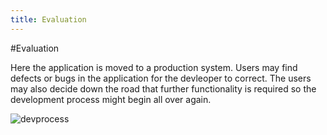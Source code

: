 ```yaml
---
title: Evaluation
---
```


#Evaluation

Here the application is moved to a production system. Users may find defects or bugs in the application for the devleoper to correct. The users may also decide down the road that further functionality is required so the development process might begin all over again. 

![devprocess](https://cloud.githubusercontent.com/assets/10998057/9201910/f2fb79c0-4014-11e5-9e6c-29cdc7973b5a.PNG)

